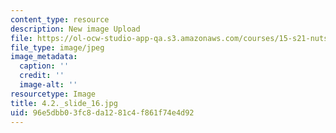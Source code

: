 ```yaml
---
content_type: resource
description: New image Upload
file: https://ol-ocw-studio-app-qa.s3.amazonaws.com/courses/15-s21-nuts-and-bolts-of-business-plans-january-iap-2014/96e5dbb03fc8da1281c4f861f74e4d92_4.2._slide_16.jpg
file_type: image/jpeg
image_metadata:
  caption: ''
  credit: ''
  image-alt: ''
resourcetype: Image
title: 4.2._slide_16.jpg
uid: 96e5dbb0-3fc8-da12-81c4-f861f74e4d92
---
```

